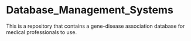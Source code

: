 # Database_Management_Systems
This is a repository that contains a gene-disease association database for medical professionals to use.
